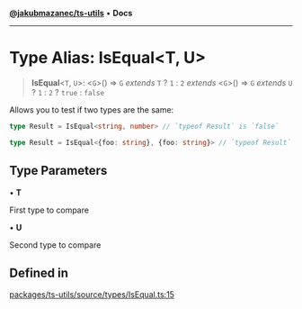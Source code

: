 [**@jakubmazanec/ts-utils**](../README.md) • **Docs**

---

# Type Alias: IsEqual\<T, U\>

> **IsEqual**\<`T`, `U`\>: \<`G`\>() => `G` _extends_ `T` ? `1` : `2` _extends_ \<`G`\>() => `G`
> _extends_ `U` ? `1` : `2` ? `true` : `false`

Allows you to test if two types are the same:

```TypeScript
type Result = IsEqual<string, number> // `typeof Result` is `false`
```

```TypeScript
type Result = IsEqual<{foo: string}, {foo: string}> // `typeof Result` is `true`
```

## Type Parameters

• **T**

First type to compare

• **U**

Second type to compare

## Defined in

[packages/ts-utils/source/types/IsEqual.ts:15](https://github.com/jakubmazanec/tools/blob/e8e1a063ee4a3ba5413ab6c19f760853c220a8ce/packages/ts-utils/source/types/IsEqual.ts#L15)
